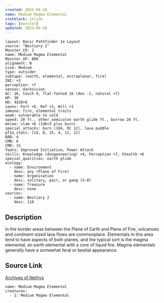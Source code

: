 ```yaml
---
created: 2023-04-28
name: Medium Magma Elemental
statblock: inline
tags: [monster]
updated: 2023-04-28
---
```

```statblock
layout: Basic Pathfinder 1e Layout
source: "Bestiary 2"
Monster_CR: 3
name: Medium Magma Elemental
Monster_XP: 800
alignment: N
size: Medium
type: outsider
subtype: (earth, elemental, extraplanar, fire)
INI: +3
perception: +7
senses: darkvision
AC: 16, touch 9, flat-footed 16 (dex -1, natural +7)
HP: 30
HD: 4d10+8
saves: Fort +6, Ref +3, Will +1
immune: fire, elemental traits
weak: vulnerable to cold
speed: 20 ft., other_semicolon earth glide ft., burrow 20 ft.
melee: slam +6 (1d6+3 plus burn)
special_attacks: burn (1d4, DC 12), lava puddle
pf1e_stats: [14, 8, 15, 4, 11, 11]
BAB: 4
CMB: 6
CMD: 15
feats: Improved Initiative, Power Attack
skills: Knowledge (dungeoneering) +4, Perception +7, Stealth +6
special_qualities: earth glide
ecology:
  - name: Environment
    desc: any (Plane of Fire)
  - name: Organisation
    desc: solitary, pair, or gang (3-8)
  - name: Treasure
    desc: none
sources:
  - name: Bestiary 2
    desc: 118
```
## Description
In the border areas between the Plane of Earth and Plane of Fire, volcanoes and continent-sized lava flows are commonplace. Elementals in this area tend to have aspects of both planes, and the typical sort is the magma elemental, an earth elemental with a core of liquid fire. Magma elementals generally have a somewhat feral or bestial appearance.
## Source Link
[Archives of Nethys](https://aonprd.com/MonsterDisplay.aspx?ItemName=Medium%20Magma%20Elemental)
```encounter-table
name: Medium Magma Elemental
creatures:
  - 1: Medium Magma Elemental
```

